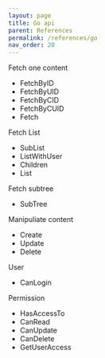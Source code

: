 ```yaml
---
layout: page
title: Go api
parent: References
permalink: /references/go
nav_order: 20
---
```


Fetch one content
- FetchByID
- FetchByUID
- FetchByCID
- FetchByCUID
- Fetch


Fetch List
- SubList
- ListWithUser
- Children
- List

Fetch subtree
- SubTree

Manipuliate content
- Create
- Update
- Delete

User
- CanLogin


Permission
- HasAccessTo
- CanRead
- CanUpdate
- CanDelete
- GetUserAccess


